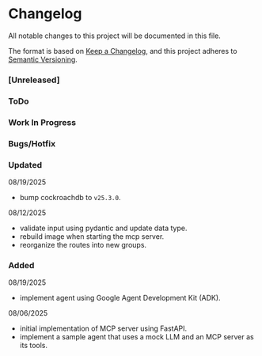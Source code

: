 # Changelog

All notable changes to this project will be documented in this file.

The format is based on [Keep a Changelog](https://keepachangelog.com/en/1.0.0/),
and this project adheres to [Semantic Versioning](https://semver.org/spec/v2.0.0.html).

### [Unreleased]

### ToDo

### Work In Progress

### Bugs/Hotfix

### Updated
08/19/2025
- bump cockroachdb to `v25.3.0`.

08/12/2025
- validate input using pydantic and update data type.
- rebuild image when starting the mcp server.
- reorganize the routes into new groups.

### Added
08/19/2025
- implement agent using Google Agent Development Kit (ADK).

08/06/2025
- initial implementation of MCP server using FastAPI.
- implement a sample agent that uses a mock LLM and an MCP server as its tools.
